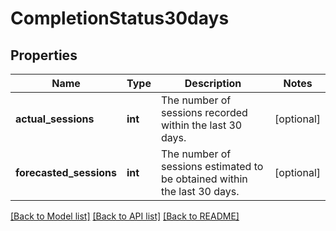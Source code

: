 # CompletionStatus30days

## Properties
Name | Type | Description | Notes
------------ | ------------- | ------------- | -------------
**actual_sessions** | **int** | The number of sessions recorded within the last 30 days. | [optional] 
**forecasted_sessions** | **int** | The number of sessions estimated to be obtained within the last 30 days. | [optional] 

[[Back to Model list]](../README.md#documentation-for-models) [[Back to API list]](../README.md#documentation-for-api-endpoints) [[Back to README]](../README.md)

